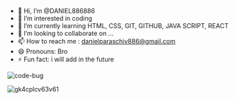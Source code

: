 - 👋 Hi, I’m @DANIEL886886
- 👀 I’m interested in coding
- 🌱 I’m currently learning HTML, CSS, GIT, GITHUB, JAVA SCRIPT, REACT
- 💞️ I’m looking to collaborate on ...
- 📫 How to reach me : danielparaschiv886@gmail.com
- 😄 Pronouns: Bro
- ⚡ Fun fact: i will add in the future

![code-bug](https://github.com/DANIEL886886/DANIEL886886/assets/135163528/384e65ff-2890-4a99-80bd-13cf6147de2f)

![gk4cplcv63v61](https://github.com/DANIEL886886/DANIEL886886/assets/135163528/2652ca81-9ac6-4cd4-8db5-9f8d3c4aadff)


<!---
     .edee...      .....       .eeec.   ..eee..
   .d*"  """"*e..d*"""""**e..e*""  "*c.d""  ""*e.
  z"           "$          $""       *F         **e.
 z"             "c        d"          *.           "$.
.F                        "            "            'F
d               FRONT END DEVELOPER                 J%
3         .                                        e"
4r       e"              .                        d"
 $     .d"     .        .F             z ..zeeeeed"
 "*beeeP"      P        d      e.      $**""    "
     "*b.     Jbc.     z*%e.. .$**eeeeP"
        "*beee* "$$eeed"  ^$$$""    "
                 '$$.     .$$$c
                  "$$.   e$$*$$c
                   "$$..$$P" '$$r             
                    "$$$$"    "$$.          
                   .$$$"      "$$.        
                   e$$"         "$$.     
                .$$P"           "$$.  
               e$$"              "$$.
             *e$$P"                "$$$"
              *$$                   "$$r
              '$$F                 .$$P
               $$$                z$$"
               4$$               d$$b.
               .$$%            .$$*"*$$e.
            e$$$*"            z$$"    "*$$e.
           4$$"              d$P"        "*$$e.
           $P              .d$$$c           "*$$e..
          d$"             z$$" *$b.            "*$L
         4$"             e$P"   "*$c            ^$$
         $"            .d$"       "$$.           ^$r
        dP            z$$"         ^*$e.          "b
       4$            e$P             "$$           "
    GIT HUB         J$F               $$       HTML & CSS
                    $$               .$F
                   4$"               $P"
                   $"               dP 
              JAVA SCRIPT         REACT.JS

DANIEL886886/DANIEL886886 is a ✨ special ✨ repository because its `README.md` (this file) appears on your GitHub profile.
You can click the Preview link to take a look at your changes.
--->
